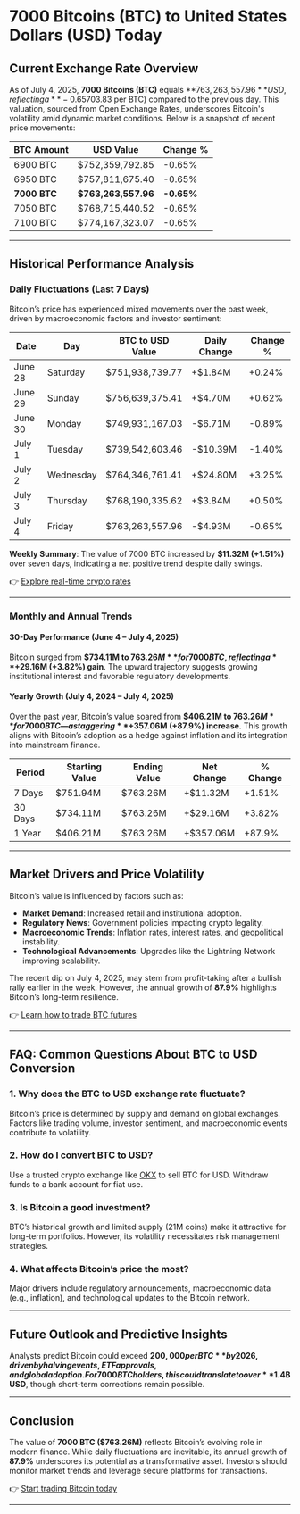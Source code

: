 # 7000 Bitcoins (BTC) to United States Dollars (USD) Today  

## Current Exchange Rate Overview  
As of July 4, 2025, **7000 Bitcoins (BTC)** equals **$763,263,557.96** USD, reflecting a **-0.65% decline** (-$703.83 per BTC) compared to the previous day. This valuation, sourced from Open Exchange Rates, underscores Bitcoin's volatility amid dynamic market conditions. Below is a snapshot of recent price movements:  

| BTC Amount | USD Value | Change % |
|------------|-----------|----------|
| 6900 BTC   | $752,359,792.85 | -0.65% |
| 6950 BTC   | $757,811,675.40 | -0.65% |
| **7000 BTC** | **$763,263,557.96** | **-0.65%** |
| 7050 BTC   | $768,715,440.52 | -0.65% |
| 7100 BTC   | $774,167,323.07 | -0.65% |

---

## Historical Performance Analysis  

### Daily Fluctuations (Last 7 Days)  
Bitcoin’s price has experienced mixed movements over the past week, driven by macroeconomic factors and investor sentiment:  

| Date       | Day       | BTC to USD Value     | Daily Change | Change % |
|------------|-----------|----------------------|--------------|----------|
| June 28    | Saturday  | $751,938,739.77      | +$1.84M      | +0.24%   |
| June 29    | Sunday    | $756,639,375.41      | +$4.70M      | +0.62%   |
| June 30    | Monday    | $749,931,167.03      | -$6.71M      | -0.89%   |
| July 1     | Tuesday   | $739,542,603.46      | -$10.39M     | -1.40%   |
| July 2     | Wednesday | $764,346,761.41      | +$24.80M     | +3.25%   |
| July 3     | Thursday  | $768,190,335.62      | +$3.84M      | +0.50%   |
| July 4     | Friday    | $763,263,557.96      | -$4.93M      | -0.65%   |

**Weekly Summary**: The value of 7000 BTC increased by **$11.32M (+1.51%)** over seven days, indicating a net positive trend despite daily swings.  

👉 [Explore real-time crypto rates](https://bit.ly/okx-bonus)  

---

### Monthly and Annual Trends  

#### 30-Day Performance (June 4 – July 4, 2025)  
Bitcoin surged from **$734.11M to $763.26M** for 7000 BTC, reflecting a **+$29.16M (+3.82%) gain**. The upward trajectory suggests growing institutional interest and favorable regulatory developments.  

#### Yearly Growth (July 4, 2024 – July 4, 2025)  
Over the past year, Bitcoin’s value soared from **$406.21M to $763.26M** for 7000 BTC—a staggering **+$357.06M (+87.9%) increase**. This growth aligns with Bitcoin’s adoption as a hedge against inflation and its integration into mainstream finance.  

| Period       | Starting Value | Ending Value | Net Change    | % Change |
|--------------|----------------|--------------|---------------|----------|
| 7 Days       | $751.94M       | $763.26M     | +$11.32M      | +1.51%   |
| 30 Days      | $734.11M       | $763.26M     | +$29.16M      | +3.82%   |
| 1 Year       | $406.21M       | $763.26M     | +$357.06M     | +87.9%   |

---

## Market Drivers and Price Volatility  
Bitcoin’s value is influenced by factors such as:  
- **Market Demand**: Increased retail and institutional adoption.  
- **Regulatory News**: Government policies impacting crypto legality.  
- **Macroeconomic Trends**: Inflation rates, interest rates, and geopolitical instability.  
- **Technological Advancements**: Upgrades like the Lightning Network improving scalability.  

The recent dip on July 4, 2025, may stem from profit-taking after a bullish rally earlier in the week. However, the annual growth of **87.9%** highlights Bitcoin’s long-term resilience.  

👉 [Learn how to trade BTC futures](https://bit.ly/okx-bonus)  

---

## FAQ: Common Questions About BTC to USD Conversion  

### **1. Why does the BTC to USD exchange rate fluctuate?**  
Bitcoin’s price is determined by supply and demand on global exchanges. Factors like trading volume, investor sentiment, and macroeconomic events contribute to volatility.  

### **2. How do I convert BTC to USD?**  
Use a trusted crypto exchange like [OKX](https://bit.ly/okx-bonus) to sell BTC for USD. Withdraw funds to a bank account for fiat use.  

### **3. Is Bitcoin a good investment?**  
BTC’s historical growth and limited supply (21M coins) make it attractive for long-term portfolios. However, its volatility necessitates risk management strategies.  

### **4. What affects Bitcoin’s price the most?**  
Major drivers include regulatory announcements, macroeconomic data (e.g., inflation), and technological updates to the Bitcoin network.  

---

## Future Outlook and Predictive Insights  
Analysts predict Bitcoin could exceed **$200,000 per BTC** by 2026, driven by halving events, ETF approvals, and global adoption. For 7000 BTC holders, this could translate to over **$1.4B USD**, though short-term corrections remain possible.  

---

## Conclusion  
The value of **7000 BTC ($763.26M)** reflects Bitcoin’s evolving role in modern finance. While daily fluctuations are inevitable, its annual growth of **87.9%** underscores its potential as a transformative asset. Investors should monitor market trends and leverage secure platforms for transactions.  

👉 [Start trading Bitcoin today](https://bit.ly/okx-bonus)  

--- 
